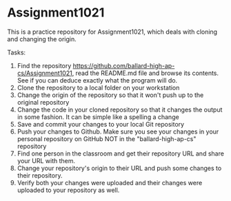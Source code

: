 # Assignment1021
This is a practice repository for Assignment1021, which deals with cloning and changing the origin.

Tasks:
1. Find the repository https://github.com/ballard-high-ap-cs/Assignment1021, read the README.md file and browse its contents. See if you can deduce exactly what the program will do.
2. Clone the repository to a local folder on your workstation
3. Change the origin of the repository so that it won't push up to the original repository
4. Change the code in your cloned repository so that it changes the output in some fashion. It can be simple like a spelling a change
5. Save and commit your changes to your local Git repository
6. Push your changes to Github. Make sure you see your changes in your personal repository on GitHub NOT in the "ballard-high-ap-cs" repository
7. Find one person in the classroom and get their repository URL and share your URL with them.
8. Change your repository's origin to their URL and push some changes to their repository.
9. Verify both your changes were uploaded and their changes were uploaded to your repository as well.
